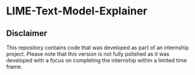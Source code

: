 # LIME-Text-Model-Explainer

## Disclaimer
This repository contains code that was developed as part of an internship project. 
Please note that this version is not fully polished as it was developed with a focus on completing the internship within a limited time frame.